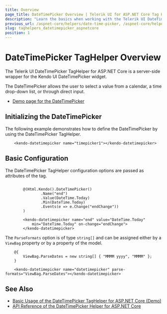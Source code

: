 ```yaml
---
title: Overview
page_title: DateTimePicker Overview | Telerik UI for ASP.NET Core Tag Helpers
description: "Learn the basics when working with the Telerik UI DateTimePicker TagHelper for ASP.NET Core (MVC 6 or ASP.NET Core MVC)."
previous_url: /aspnet-core/helpers/date-time-picker, /aspnet-core/helpers/tag-helpers/date-time-picker
slug: taghelpers_datetimepicker_aspnetcore
position: 1
---
```


# DateTimePicker TagHelper Overview

The Telerik UI DateTimePicker TagHelper for ASP.NET Core is a server-side wrapper for the Kendo UI DateTimePicker widget.

The DateTimePicker allows the user to select a value from a calendar, a time drop-down list, or through direct input.

* [Demo page for the DateTimePicker](https://demos.telerik.com/aspnet-core/datetimepicker/tag-helper)

## Initializing the DateTimePicker

The following example demonstrates how to define the DateTimePicker by using the DateTimePicker TagHelper.

        <kendo-datetimepicker name="timepicker1"></kendo-datetimepicker>

## Basic Configuration

The DateTimePicker TagHelper configuration options are passed as attributes of the tag.

```cshtml

        @(Html.Kendo().DateTimePicker()
                .Name("end")
                .Value(DateTime.Today)
                .Min(DateTime.Today)
                .Events(e => e.Change("endChange"))
        )
```
```tagHelper
        <kendo-datetimepicker name="end" value="DateTime.Today"
            min="DateTime.Today" on-change="endChange">
        </kendo-datetimepicker>
```

The `ParseFormats` option is of type `string[]` and can be assigned either by a `ViewBag` property or by a property of the model.

        @{
            ViewBag.ParseDates = new string[] { "MMMM yyyy", "MMMM" };
        }

        <kendo-datetimepicker name="datetimepicker" parse-formats="ViewBag.ParseDates"></kendo-datetimepicker>

## See Also

* [Basic Usage of the DateTimePicker TagHelper for ASP.NET Core (Demo)](https://demos.telerik.com/aspnet-core/datetimepicker/tag-helper)
* [API Reference of the DateTimePicker Helper for ASP.NET Core](/api/datetimepicker)
